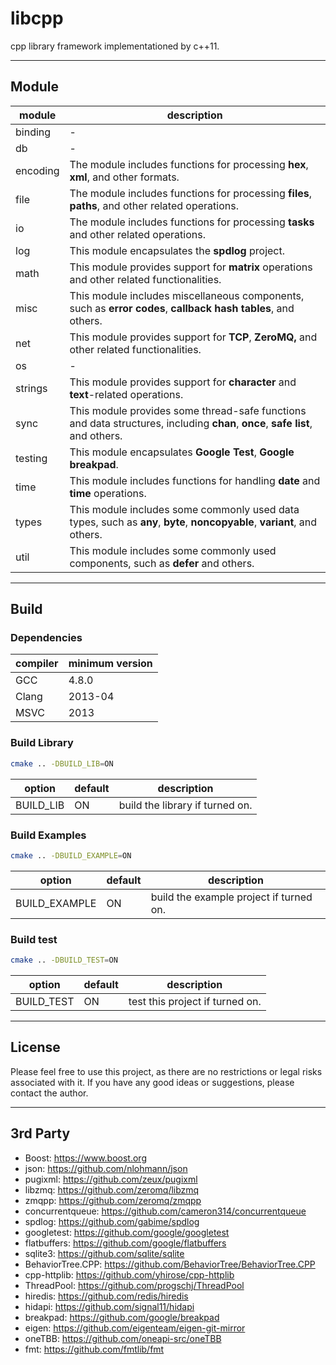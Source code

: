 # libcpp

cpp library framework implementationed by c++11.

---



## Module

| module   | description                                                  |
| -------- | ------------------------------------------------------------ |
| binding  | -                                                            |
| db       | -                                                            |
| encoding | The module includes functions for processing **hex**, **xml**, and other formats. |
| file     | The module includes functions for processing **files**, **paths**, and other related operations. |
| io       | The module includes functions for processing **tasks** and other related operations. |
| log      | This module encapsulates the **spdlog** project.             |
| math     | This module provides support for **matrix** operations and other related functionalities. |
| misc     | This module includes miscellaneous components, such as **error codes**, **callback hash tables**, and others. |
| net      | This module provides support for **TCP**, **ZeroMQ,** and other related functionalities. |
| os       | -                                                            |
| strings  | This module provides support for **character** and **text**-related operations. |
| sync     | This module provides some thread-safe functions and data structures, including **chan**, **once**, **safe list**, and others. |
| testing  | This module encapsulates **Google Test**, **Google breakpad**. |
| time     | This module includes functions for handling **date** and **time** operations. |
| types    | This module includes some commonly used data types, such as **any**, **byte**, **noncopyable**, **variant**, and others. |
| util     | This module includes some commonly used components, such as **defer** and others. |

---



## Build

### Dependencies

| compiler | minimum version |
| -------- | --------------- |
| GCC      | 4.8.0           |
| Clang    | 2013-04         |
| MSVC     | 2013            |

### Build Library

```sh
cmake .. -DBUILD_LIB=ON
```

| option    | default | description                     |
| --------- | ------- | ------------------------------- |
| BUILD_LIB | ON      | build the library if turned on. |

### Build Examples

```sh
cmake .. -DBUILD_EXAMPLE=ON
```

| option        | default | description                             |
| ------------- | ------- | --------------------------------------- |
| BUILD_EXAMPLE | ON      | build the example project if turned on. |

### Build test

```sh
cmake .. -DBUILD_TEST=ON
```

| option     | default | description                     |
| ---------- | ------- | ------------------------------- |
| BUILD_TEST | ON      | test this project if turned on. |

---



## License

Please feel free to use this project, as there are no restrictions or legal risks associated with it. If you have any good ideas or suggestions, please contact the author.

---



## 3rd Party

- Boost: https://www.boost.org
- json: https://github.com/nlohmann/json
- pugixml: https://github.com/zeux/pugixml
- libzmq: https://github.com/zeromq/libzmq
- zmqpp: https://github.com/zeromq/zmqpp
- concurrentqueue: https://github.com/cameron314/concurrentqueue
- spdlog: https://github.com/gabime/spdlog
- googletest: https://github.com/google/googletest
- flatbuffers: https://github.com/google/flatbuffers
- sqlite3: https://github.com/sqlite/sqlite
- BehaviorTree.CPP: https://github.com/BehaviorTree/BehaviorTree.CPP
- cpp-httplib: https://github.com/yhirose/cpp-httplib
- ThreadPool: https://github.com/progschj/ThreadPool
- hiredis: https://github.com/redis/hiredis
- hidapi: https://github.com/signal11/hidapi
- breakpad: https://github.com/google/breakpad
- eigen: https://github.com/eigenteam/eigen-git-mirror
- oneTBB: https://github.com/oneapi-src/oneTBB
- fmt: https://github.com/fmtlib/fmt